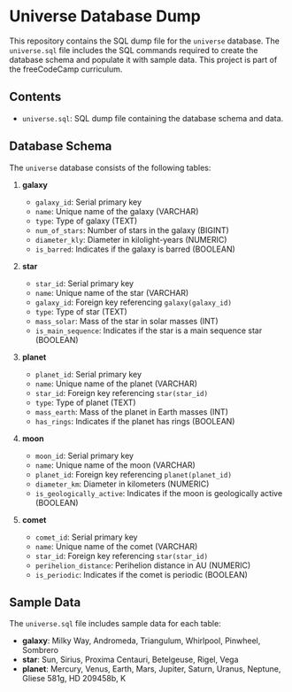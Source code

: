 # Universe Database Dump

This repository contains the SQL dump file for the `universe` database. The `universe.sql` file includes the SQL commands required to create the database schema and populate it with sample data. This project is part of the freeCodeCamp curriculum.

## Contents

- `universe.sql`: SQL dump file containing the database schema and data.

## Database Schema

The `universe` database consists of the following tables:

1. **galaxy**
   - `galaxy_id`: Serial primary key
   - `name`: Unique name of the galaxy (VARCHAR)
   - `type`: Type of galaxy (TEXT)
   - `num_of_stars`: Number of stars in the galaxy (BIGINT)
   - `diameter_kly`: Diameter in kilolight-years (NUMERIC)
   - `is_barred`: Indicates if the galaxy is barred (BOOLEAN)

2. **star**
   - `star_id`: Serial primary key
   - `name`: Unique name of the star (VARCHAR)
   - `galaxy_id`: Foreign key referencing `galaxy(galaxy_id)`
   - `type`: Type of star (TEXT)
   - `mass_solar`: Mass of the star in solar masses (INT)
   - `is_main_sequence`: Indicates if the star is a main sequence star (BOOLEAN)

3. **planet**
   - `planet_id`: Serial primary key
   - `name`: Unique name of the planet (VARCHAR)
   - `star_id`: Foreign key referencing `star(star_id)`
   - `type`: Type of planet (TEXT)
   - `mass_earth`: Mass of the planet in Earth masses (INT)
   - `has_rings`: Indicates if the planet has rings (BOOLEAN)

4. **moon**
   - `moon_id`: Serial primary key
   - `name`: Unique name of the moon (VARCHAR)
   - `planet_id`: Foreign key referencing `planet(planet_id)`
   - `diameter_km`: Diameter in kilometers (NUMERIC)
   - `is_geologically_active`: Indicates if the moon is geologically active (BOOLEAN)

5. **comet**
   - `comet_id`: Serial primary key
   - `name`: Unique name of the comet (VARCHAR)
   - `star_id`: Foreign key referencing `star(star_id)`
   - `perihelion_distance`: Perihelion distance in AU (NUMERIC)
   - `is_periodic`: Indicates if the comet is periodic (BOOLEAN)

## Sample Data

The `universe.sql` file includes sample data for each table:

- **galaxy**: Milky Way, Andromeda, Triangulum, Whirlpool, Pinwheel, Sombrero
- **star**: Sun, Sirius, Proxima Centauri, Betelgeuse, Rigel, Vega
- **planet**: Mercury, Venus, Earth, Mars, Jupiter, Saturn, Uranus, Neptune, Gliese 581g, HD 209458b, K
